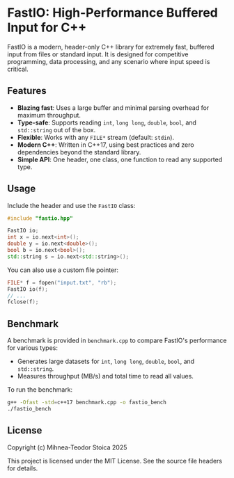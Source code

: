 # FastIO: High-Performance Buffered Input for C++

FastIO is a modern, header-only C++ library for extremely fast, buffered input from files or standard input. It is designed for competitive programming, data processing, and any scenario where input speed is critical.

## Features

- **Blazing fast**: Uses a large buffer and minimal parsing overhead for maximum throughput.
- **Type-safe**: Supports reading `int`, `long long`, `double`, `bool`, and `std::string` out of the box.
- **Flexible**: Works with any `FILE*` stream (default: `stdin`).
- **Modern C++**: Written in C++17, using best practices and zero dependencies beyond the standard library.
- **Simple API**: One header, one class, one function to read any supported type.

## Usage

Include the header and use the `FastIO` class:

```cpp
#include "fastio.hpp"

FastIO io;
int x = io.next<int>();
double y = io.next<double>();
bool b = io.next<bool>();
std::string s = io.next<std::string>();
```

You can also use a custom file pointer:

```cpp
FILE* f = fopen("input.txt", "rb");
FastIO io(f);
// ...
fclose(f);
```

## Benchmark

A benchmark is provided in `benchmark.cpp` to compare FastIO's performance for various types:

- Generates large datasets for `int`, `long long`, `double`, `bool`, and `std::string`.
- Measures throughput (MB/s) and total time to read all values.

To run the benchmark:

```sh
g++ -Ofast -std=c++17 benchmark.cpp -o fastio_bench
./fastio_bench
```

## License

Copyright (c) Mihnea-Teodor Stoica 2025

This project is licensed under the MIT License. See the source file headers for details.
